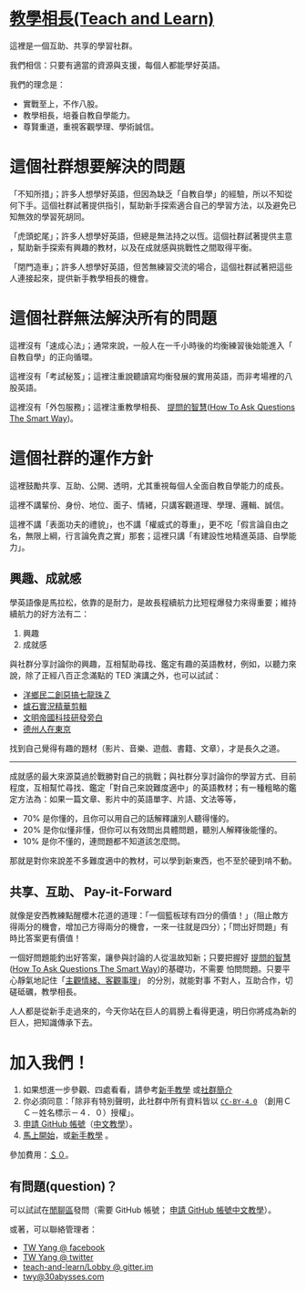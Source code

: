﻿# [教學相長(Teach and Learn)][3]

這裡是一個互助、共享的學習社群。

我們相信：只要有適當的資源與支援，每個人都能學好英語。

我們的理念是：

* 實戰至上，不作八股。
* 教學相長，培養自教自學能力。
* 尊賢重道，重視客觀學理、學術誠信。

[3]: https://github.com/teach-and-learn



# 這個社群想要解決的問題

「不知所措」；許多人想學好英語，但因為缺乏「自教自學」的經驗，所以不知從
何下手。這個社群試著提供指引，幫助新手探索適合自己的學習方法，以及避免已
知無效的學習死胡同。

「虎頭蛇尾」；許多人想學好英語，但總是無法持之以恆。這個社群試著提供主意
，幫助新手探索有興趣的教材，以及在成就感與挑戰性之間取得平衡。

「閉門造車」；許多人想學好英語，但苦無練習交流的場合，這個社群試著把這些
人連接起來，提供新手教學相長的機會。



# 這個社群無法解決所有的問題

這裡沒有「速成心法」；通常來說，一般人在一千小時後的均衡練習後始能進入「
自教自學」的正向循環。

這裡沒有「考試秘笈」；這裡注重說聽讀寫均衡發展的實用英語，而非考場裡的八
股英語。

這裡沒有「外包服務」；這裡注重教學相長、
[提問的智慧][1]([How To Ask Questions The Smart Way][2])。

[1]: https://github.com/ryanhanwu/How-To-Ask-Questions-The-Smart-Way/blob/master/README.md
[2]: http://www.catb.org/~esr/faqs/smart-questions.html



# 這個社群的運作方針

這裡鼓勵共享、互助、公開、透明，尤其重視每個人全面自教自學能力的成長。

這裡不講輩份、身份、地位、面子、情緒，只講客觀道理、學理、邏輯、誠信。

這裡不講「表面功夫的禮貌」，也不講「權威式的尊重」，更不吃「假言論自由之
名，無限上綱，行言論免責之實」那套；這裡只講「有建設性地精進英語、自學能
力」。


##  興趣、成就感

學英語像是馬拉松，依靠的是耐力，是故長程續航力比短程爆發力來得重要；維持
續航力的好方法有二：

1.  興趣
2.  成就感

與社群分享討論你的興趣，互相幫助尋找、鑑定有趣的英語教材，例如，以聽力來
說，除了正經八百正念滿點的 TED  演講之外，也可以試試：

* [洋鄉民二創惡搞七龍珠Ｚ][4]
* [爐石實況精華剪輯][6]
* [文明帝國科技研發旁白][18]
* [德州人在東京][19]

[4]: https://www.youtube.com/watch?v=2nYozPLpJRE&list=PL6EC7B047181AD013
[6]: https://www.youtube.com/user/MaSsanSC/featured
[18]: https://github.com/teach-and-learn/resources/issues/19
[19]: https://github.com/teach-and-learn/resources/issues/11

找到自己覺得有趣的題材（影片、音樂、遊戲、書籍、文章），才是長久之道。


---
成就感的最大來源莫過於戰勝對自己的挑戰；與社群分享討論你的學習方式、目前
程度，互相幫忙尋找、鑑定「對自己來說難度適中」的英語教材；有一種粗略的鑑
定方法為：如果一篇文章、影片中的英語單字、片語、文法等等，

* 70% 是你懂的，且你可以用自己的話解釋讓別人聽得懂的。
* 20% 是你似懂非懂，但你可以有效問出具體問題，聽別人解釋後能懂的。
* 10% 是你不懂的，連問題都不知道該怎麼問。

那就是對你來說差不多難度適中的教材，可以學到新東西，也不至於硬到啃不動。


##  共享、互助、 Pay-it-Forward

就像是安西教練點醒櫻木花道的道理：「一個籃板球有四分的價值！」（阻止敵方
得兩分的機會，增加己方得兩分的機會，一來一往就是四分）；「問出好問題」有
時比答案更有價值！

一個好問題能釣出好答案，讓參與討論的人從溫故知新；只要把握好
[提問的智慧][1]([How To Ask Questions The Smart Way][2])的基礎功，不需要
怕問問題。只要平心靜氣地記住「[主觀情緒、客觀事理][7]」 的分別，就能對事
不對人，互助合作，切磋砥礪，教學相長。

人人都是從新手走過來的，今天你站在巨人的肩膀上看得更遠，明日你將成為新的
巨人，把知識傳承下去。

[7]: https://www.ted.com/talks/julia_galef_why_you_think_you_re_right_even_if_you_re_wrong



# 加入我們！

1.  如果想進一步參觀、四處看看，請參考[新手教學][8] 或[社群簡介][9]
2.  你必須同意：「除非有特別聲明，此社群中所有資料皆以 [`CC-BY-4.0`][10]
    （創用ＣＣ－姓名標示－４．０）授權」。
3.  [申請 GitHub 帳號][11]（[中文教學][12]）。
4.  [馬上開始][13]，或[新手教學][8] 。

參加費用：[＄０][17]。

[8]: onboarding.md
[9]: README.md
[10]: https://creativecommons.org/licenses/by/4.0/
[11]: https://github.com/join
[12]: how-to-create-github-account.md
[13]: https://github.com/teach-and-learn
[17]: cost-fee-price-money.md


##  有問題(question)？

可以試試在[閒聊區][14]發問（需要 GitHub 帳號；
[申請 GitHub 帳號中文教學][20]）。

[14]: https://github.com/teach-and-learn/chat/issues
[20]: how-to-create-github-account.md

或著，可以聯絡管理者：

* [TW Yang @ facebook][15]
* [TW Yang @ twitter][16]
* [teach-and-learn/Lobby @ gitter.im][21]
* <twy@30abysses.com>

[15]: https://www.facebook.com/tw.yang.30
[16]: https://twitter.com/twy30
[21]: https://gitter.im/teach-and-learn/Lobby
